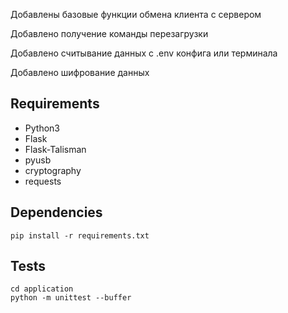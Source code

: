 Добавлены базовые функции обмена клиента с сервером

Добавлено получение команды перезагрузки

Добавлено считывание данных с .env конфига или терминала

Добавлено шифрование данных

## Requirements

* Python3
* Flask
* Flask-Talisman
* pyusb
* cryptography
* requests

## Dependencies

    pip install -r requirements.txt

## Tests

    cd application
    python -m unittest --buffer